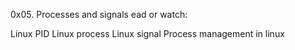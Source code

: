 0x05. Processes and signals
ead or watch:

Linux PID
Linux process
Linux signal
Process management in linux
